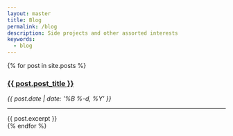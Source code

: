 ```yaml
---
layout: master
title: Blog
permalink: /blog
description: Side projects and other assorted interests
keywords:
  - blog
---
```


<div class="ui text container">
  {% for post in site.posts %}
    <div class="ui stacked segment">
      <h3><a href="{{ post.url }}">{{ post.post_title }}</a></h3>
      <em>{{ post.date | date: '%B %-d, %Y' }}</em>
      <hr />
      {{ post.excerpt }}
    </div>
  {% endfor %}
</div>
